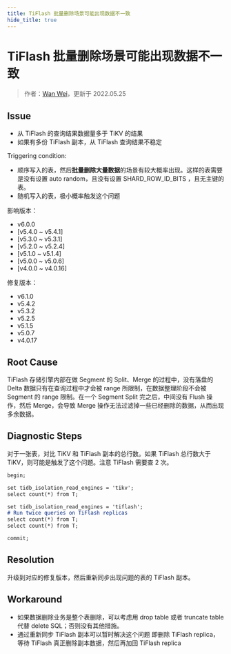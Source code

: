 ```yaml
---
title: TiFlash 批量删除场景可能出现数据不一致
hide_title: true
---
```


# TiFlash 批量删除场景可能出现数据不一致

> 作者：[Wan Wei](https://github.com/flowbehappy)，更新于 2022.05.25

## Issue

- 从 TiFlash 的查询结果数据量多于 TiKV 的结果
- 如果有多份 TiFlash 副本，从 TiFlash 查询结果不稳定

Triggering condition:

- 顺序写入的表，然后**批量删除大量数据**的场景有较大概率出现。这样的表需要是没有设置 auto random，且没有设置 SHARD_ROW_ID_BITS ，且无主键的表。
- 随机写入的表，极小概率触发这个问题

影响版本：

- v6.0.0
- [v5.4.0 ~ v5.4.1]
- [v5.3.0 ~ v5.3.1]
- [v5.2.0 ~ v5.2.4]
- [v5.1.0 ~ v5.1.4]
- [v5.0.0 ~ v5.0.6]
- [v4.0.0 ~ v4.0.16]

修复版本：

- v6.1.0
- v5.4.2
- v5.3.2
- v5.2.5
- v5.1.5
- v5.0.7
- v4.0.17



## Root Cause

TiFlash 存储引擎内部在做 Segment 的 Split、Merge 的过程中，没有落盘的 Delta 数据只有在查询过程中才会被 range 所限制，在数据整理阶段不会被 Segment 的 range 限制。在一个 Segment Split 完之后，中间没有 Flush 操作，然后 Merge，会导致 Merge 操作无法过滤掉一些已经删除的数据，从而出现多余数据。 

## Diagnostic Steps

对于一张表，对比 TiKV 和 TiFlash 副本的总行数。如果 TiFlash 总行数大于 TiKV，则可能是触发了这个问题。注意 TiFlash 需要查 2 次。

```markdown
begin;

set tidb_isolation_read_engines = 'tikv';
select count(*) from T;

set tidb_isolation_read_engines = 'tiflash';
# Run twice queries on TiFlash replicas
select count(*) from T;
select count(*) from T;

commit;
```



## Resolution

升级到对应的修复版本，然后重新同步出现问题的表的 TiFlash 副本。

## Workaround

- 如果数据删除业务是整个表删除，可以考虑用 drop table 或者 truncate table 代替 delete SQL；否则没有其他措施。
- 通过重新同步 TiFlash 副本可以暂时解决这个问题 即删除 TiFlash replica，等待 TiFlash 真正删除副本数据，然后再加回 TiFlash replica